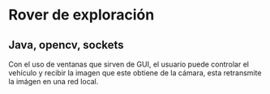 # Rover de exploración

## Java, opencv, sockets

Con el uso de ventanas que sirven de GUI, el usuario puede controlar el vehículo y recibir la imagen que este obtiene de la cámara, esta retransmite la imágen en una red local.